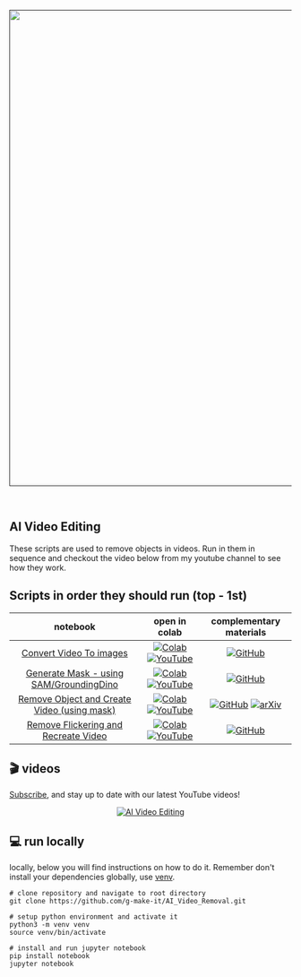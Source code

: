<div align="center">
  <p>
    <a align="center" href="" target="_blank">
      <img
        width="850"
        src="URL OF BANNER ART FOR CHANNEL"
      >
    </a>
  </p>
  <br>

</div>

## AI Video Editing

These scripts are used to remove objects in videos. Run in them in sequence and checkout the video below from my youtube channel to see how they work.

## Scripts in order they should run (top - 1st)
| **notebook** | **open in colab** | **complementary materials** |
|:------------:|:-------------------------------------------------:|:---------------------------:|
| [Convert Video To images](https://github.com/g-make-it/AI_Video_Removal/blob/main/saving_images_of_frame_to_gdrive.ipynb) | [![Colab](https://colab.research.google.com/assets/colab-badge.svg)](https://colab.research.google.com/github/g-make-it/AI_Video_Removal/blob/main/saving_images_of_frame_to_gdrive.ipynb)  [![YouTube](https://badges.aleen42.com/src/youtube.svg)](https://youtu.be/VUA8uE51z1s) | [![GitHub](https://badges.aleen42.com/src/github.svg)](https://github.com/g-make-it/AI_Video_Removal)|
| [Generate Mask - using SAM/GroundingDino](https://github.com/g-make-it/AI_Video_Removal/blob/main/generate_and_saving_masks_to_drive.ipynb) | [![Colab](https://colab.research.google.com/assets/colab-badge.svg)](https://colab.research.google.com/github/g-make-it/AI_Video_Removal/blob/main/generate_and_saving_masks_to_drive.ipynb)  [![YouTube](https://badges.aleen42.com/src/youtube.svg)](https://youtu.be/VUA8uE51z1s) | [![GitHub](https://badges.aleen42.com/src/github.svg)](https://github.com/IDEA-Research/Grounded-Segment-Anything)|
| [Remove Object and Create Video (using mask)](https://github.com/g-make-it/AI_Video_Removal/blob/main/removing_items_from_videos_by_using_object_guided_flow_transfomers_removal.ipynb) | [![Colab](https://colab.research.google.com/assets/colab-badge.svg)](https://colab.research.google.com/github/g-make-it/AI_Video_Removal/blob/main/removing_items_from_videos_by_using_object_guided_flow_transfomers_removal.ipynb)  [![YouTube](https://badges.aleen42.com/src/youtube.svg)](https://youtu.be/VUA8uE51z1s) | [![GitHub](https://badges.aleen42.com/src/github.svg)](https://github.com/hitachinsk/FGT) [![arXiv](https://img.shields.io/badge/arXiv-2304.02643-b31b1b.svg)](https://arxiv.org/abs/2208.06768)|
| [Remove Flickering and Recreate Video](https://github.com/g-make-it/AI_Video_Removal/blob/main/convert_clean_video_to_images_and_remove_flickering.ipynb) | [![Colab](https://colab.research.google.com/assets/colab-badge.svg)](https://colab.research.google.com/github/g-make-it/AI_Video_Removal/blob/main/convert_clean_video_to_images_and_remove_flickering.ipynb)  [![YouTube](https://badges.aleen42.com/src/youtube.svg)](https://youtu.be/VUA8uE51z1s) | [![GitHub](https://badges.aleen42.com/src/github.svg)](https://github.com/g-make-it/AI_Video_Removal) |


## 🎬 videos

[Subscribe](https://www.youtube.com/@g-program-it), and stay up to date with our latest YouTube videos!

<p align="center">
    <a href="https://youtu.be/VUA8uE51z1s">
        <img src="URL of image" alt="AI Video Editing">
    </a>
</p>

## 💻 run locally

locally, below you will find instructions on how to do it. Remember don't install your dependencies globally, use
[venv](https://packaging.python.org/en/latest/guides/installing-using-pip-and-virtual-environments/).

```console
# clone repository and navigate to root directory
git clone https://github.com/g-make-it/AI_Video_Removal.git

# setup python environment and activate it
python3 -m venv venv
source venv/bin/activate

# install and run jupyter notebook
pip install notebook
jupyter notebook
```


